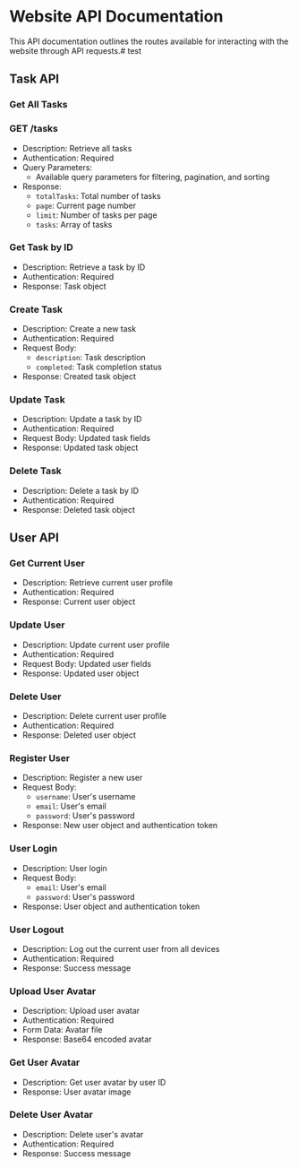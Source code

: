 # Website API Documentation

This API documentation outlines the routes available for interacting with the website through API requests.# test


## Task API

### Get All Tasks
### GET /tasks
- Description: Retrieve all tasks
- Authentication: Required
- Query Parameters:
  - Available query parameters for filtering, pagination, and sorting
- Response:
  - `totalTasks`: Total number of tasks
  - `page`: Current page number
  - `limit`: Number of tasks per page
  - `tasks`: Array of tasks

### Get Task by ID
- Description: Retrieve a task by ID
- Authentication: Required
- Response: Task object

### Create Task
- Description: Create a new task
- Authentication: Required
- Request Body:
  - `description`: Task description
  - `completed`: Task completion status
- Response: Created task object

### Update Task
- Description: Update a task by ID
- Authentication: Required
- Request Body: Updated task fields
- Response: Updated task object

### Delete Task
- Description: Delete a task by ID
- Authentication: Required
- Response: Deleted task object

## User API

### Get Current User
- Description: Retrieve current user profile
- Authentication: Required
- Response: Current user object

### Update User
- Description: Update current user profile
- Authentication: Required
- Request Body: Updated user fields
- Response: Updated user object

### Delete User
- Description: Delete current user profile
- Authentication: Required
- Response: Deleted user object

### Register User
- Description: Register a new user
- Request Body:
  - `username`: User's username
  - `email`: User's email
  - `password`: User's password
- Response: New user object and authentication token

### User Login
- Description: User login
- Request Body:
  - `email`: User's email
  - `password`: User's password
- Response: User object and authentication token

### User Logout
- Description: Log out the current user from all devices
- Authentication: Required
- Response: Success message

### Upload User Avatar
- Description: Upload user avatar
- Authentication: Required
- Form Data: Avatar file
- Response: Base64 encoded avatar

### Get User Avatar
- Description: Get user avatar by user ID
- Response: User avatar image

### Delete User Avatar
- Description: Delete user's avatar
- Authentication: Required
- Response: Success message
